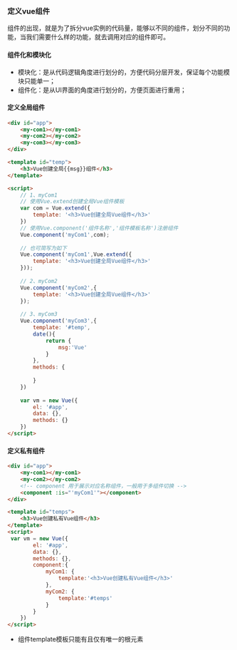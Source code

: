 ### 定义vue组件

组件的出现，就是为了拆分vue实例的代码量，能够以不同的组件，划分不同的功能，当我们需要什么样的功能，就去调用对应的组件即可。

#### 组件化和模块化

   + 模块化：是从代码逻辑角度进行划分的，方便代码分层开发，保证每个功能模块只能单一；
   + 组件化：是从UI界面的角度进行划分的，方便页面进行重用；
#### 定义全局组件
```html
<div id="app">
    <my-com1></my-com1>
    <my-com2></my-com2>
    <my-com3></my-com3>
</div>

<template id="temp">
    <h3>Vue创建全局{{msg}}组件</h3>
</template>

<script>
    // 1、myCom1
    // 使用Vue.extend创建全局Vue组件模板
    var com = Vue.extend({
        template: '<h3>Vue创建全局Vue组件</h3>'
    })
    // 使用Vue.component('组件名称','组件模板名称')注册组件
    Vue.component('myCom1',com);  
    
    // 也可简写为如下
    Vue.component('myCom1',Vue.extend({
        template: '<h3>Vue创建全局Vue组件</h3>'
    }));  
    
    // 2、myCom2
    Vue.component('myCom2',{
        template: '<h3>Vue创建全局Vue组件</h3>'
    }); 
    
    // 3、myCom3
    Vue.component('myCom3',{
        template: '#temp',
        date(){
            return {
                msg:'Vue'
            }
        },
        methods: {
            
        }
    })
     
    var vm = new Vue({
        el: '#app',
        data: {},
        methods: {}  
    })
</script>
```

#### 定义私有组件
```html
<div id="app">
    <my-com1></my-com1>
    <my-com2></my-com2>
    <!-- component 用于展示对应名称组件，一般用于多组件切换 --> 
    <component :is="'myCom1'"></component>
</div>

<template id="temps">
    <h3>Vue创建私有Vue组件</h3>
</template>
<script>
 var vm = new Vue({
        el: '#app',
        data: {},
        methods: {},
        component:{  
            myCom1: {
                template:'<h3>Vue创建私有Vue组件</h3>'
            },
            myCom2: {
                template:'#temps'
            }
        }
    })
</script>
```

+ 组件template模板只能有且仅有唯一的根元素

